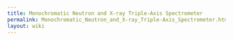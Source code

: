 ```yaml
---
title: Monochromatic Neutron and X-ray Triple-Axis Spectrometer
permalink: Monochromatic_Neutron_and_X-ray_Triple-Axis_Spectrometer.html
layout: wiki
---
```


<nxformat file="NXmonotas.xml" tree="yes"></nxformat>
